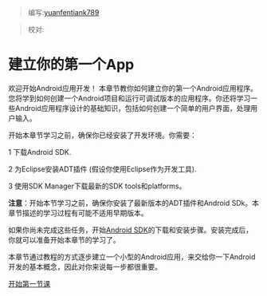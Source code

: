 > 编写:[yuanfentiank789](https://github.com/yuanfentiank789)

> 校对:

# 建立你的第一个App
欢迎开始Android应用开发！
本章节教你如何建立你的第一个Android应用程序。您将学到如何创建一个Android项目和运行可调试版本的应用程序。你还将学习一些Android应用程序设计的基础知识，包括如何创建一个简单的用户界面，处理用户输入。

开始本章节学习之前，确保你已经安装了开发环境。你需要：

1 下载Android SDK.

2 为Eclipse安装ADT插件 (假设你使用Eclipse作为开发工具).

3 使用SDK Manager下载最新的SDK tools和platforms。

**注意**：开始本节学习之前，确保你安装了最新版本的ADT插件和Android SDk。本章节描述的学习过程有可能不适用早期版本。

如果你尚未完成这些任务，开始[Android SDK](http://developer.android.com/sdk/index.html "sdk下载")的下载和安装步骤。安装完成后，你就可以准备开始本章节的学习了。

本章节通过教程的方式逐步建立一个小型的Android应用，来交给你一下Android开发的基本概念，因此对你来说每一步都很重要。

[开始第一节课](http://developer.android.com/training/basics/firstapp/creating-project.html "创建项目")